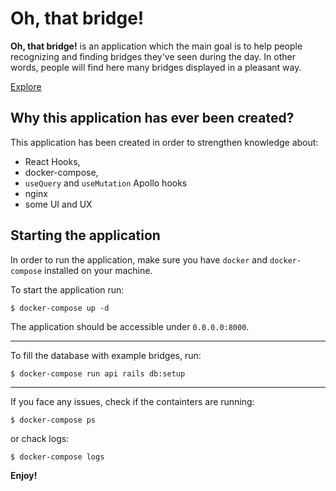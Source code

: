 # Oh, that bridge!

**Oh, that bridge!** is an application which the main goal is to help people recognizing and finding bridges they've seen during the day.
In other words, people will find here many bridges displayed in a pleasant way.

[Explore](http://18.185.105.153/)

## Why this application has ever been created?

This application has been created in order to strengthen knowledge about:
- React Hooks,
- docker-compose,
- `useQuery` and `useMutation` Apollo hooks
- nginx
- some UI and UX

## Starting the application

In order to run the application, make sure you have `docker` and `docker-compose` installed on your machine.

To start the application run:
```shell
$ docker-compose up -d
```
The application should be accessible under `0.0.0.0:8000`.

---

To fill the database with example bridges, run:

```shell
$ docker-compose run api rails db:setup
```

---

If you face any issues, check if the containters are running:
```shell
$ docker-compose ps
```

or chack logs:
```shell
$ docker-compose logs
```

**Enjoy!**
